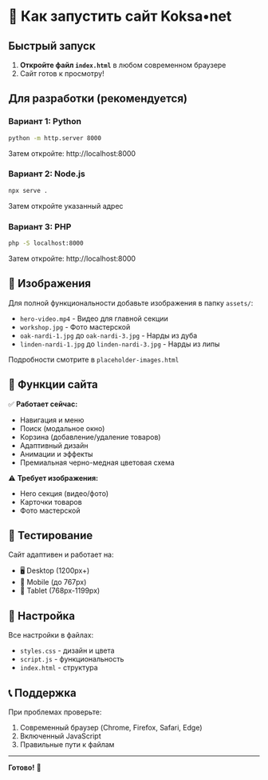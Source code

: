 # 🚀 Как запустить сайт Koksa•net

## Быстрый запуск

1. **Откройте файл `index.html`** в любом современном браузере
2. Сайт готов к просмотру!

## Для разработки (рекомендуется)

### Вариант 1: Python
```bash
python -m http.server 8000
```
Затем откройте: http://localhost:8000

### Вариант 2: Node.js
```bash
npx serve .
```
Затем откройте указанный адрес

### Вариант 3: PHP
```bash
php -S localhost:8000
```
Затем откройте: http://localhost:8000

## 📸 Изображения

Для полной функциональности добавьте изображения в папку `assets/`:

- `hero-video.mp4` - Видео для главной секции
- `workshop.jpg` - Фото мастерской
- `oak-nardi-1.jpg` до `oak-nardi-3.jpg` - Нарды из дуба
- `linden-nardi-1.jpg` до `linden-nardi-3.jpg` - Нарды из липы

Подробности смотрите в `placeholder-images.html`

## 🎯 Функции сайта

✅ **Работает сейчас:**
- Навигация и меню
- Поиск (модальное окно)
- Корзина (добавление/удаление товаров)
- Адаптивный дизайн
- Анимации и эффекты
- Премиальная черно-медная цветовая схема

⚠️ **Требует изображения:**
- Hero секция (видео/фото)
- Карточки товаров
- Фото мастерской

## 📱 Тестирование

Сайт адаптивен и работает на:
- 🖥️ Desktop (1200px+)
- 📱 Mobile (до 767px)
- 📱 Tablet (768px-1199px)

## 🔧 Настройка

Все настройки в файлах:
- `styles.css` - дизайн и цвета
- `script.js` - функциональность
- `index.html` - структура

## 📞 Поддержка

При проблемах проверьте:
1. Современный браузер (Chrome, Firefox, Safari, Edge)
2. Включенный JavaScript
3. Правильные пути к файлам

---

**Готово!** 🎉 